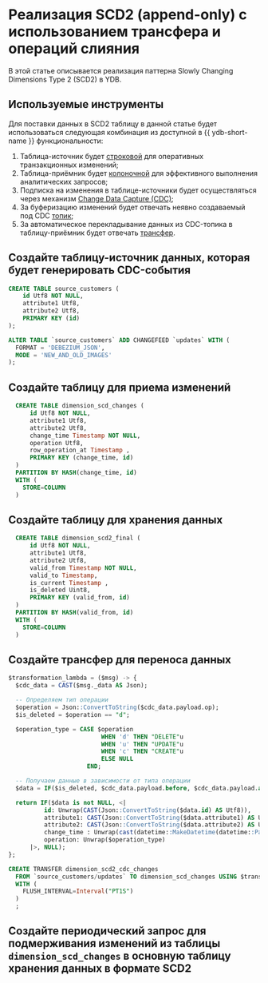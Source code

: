 # Реализация SCD2 (append-only) с использованием трансфера и операций слияния

В этой статье описывается реализация паттерна Slowly Changing Dimensions Type 2 (SCD2) в YDB.

## Используемые инструменты

Для поставки данных в SCD2 таблицу в данной статье будет использоваться следующая комбинация из доступной в {{ ydb-short-name }} функциональности:

1. Таблица-источник будет [строковой](../../../concepts/datamodel/table.md#row-oriented-table) для оперативных транзакционных изменений;
2. Таблица-приёмник будет [колоночной](../../../concepts/datamodel/table.md#column-oriented-table) для эффективного выполнения аналитических запросов;
3. Подписка на изменения в таблице-источники будет осуществляться через механизм [Change Data Capture (CDC)](../../../concepts/cdc.md);
4. За буферизацию изменений будет отвечать неявно создаваемый под CDC [топик](../../../concepts/datamodel/topic.md);
5. За автоматическое перекладывание данных из CDC-топика в таблицу-приёмник будет отвечать [трансфер](../../../concepts/transfer.md).

## Создайте таблицу-источник данных, которая будет генерировать CDC-события

  ```sql
  CREATE TABLE source_customers (
      id Utf8 NOT NULL,
      attribute1 Utf8,
      attribute2 Utf8,
      PRIMARY KEY (id)
  );

  ALTER TABLE `source_customers` ADD CHANGEFEED `updates` WITH (
    FORMAT = 'DEBEZIUM_JSON',
    MODE = 'NEW_AND_OLD_IMAGES'
  );
  ```

## Создайте таблицу для приема изменений

  ```sql
    CREATE TABLE dimension_scd_changes (
        id Utf8 NOT NULL,
        attribute1 Utf8,
        attribute2 Utf8,
        change_time Timestamp NOT NULL,
        operation Utf8,
        row_operation_at Timestamp ,
        PRIMARY KEY (change_time, id)
    )
    PARTITION BY HASH(change_time, id)
    WITH (
      STORE=COLUMN
    )
  ```

## Создайте таблицу для хранения данных

  ```sql
    CREATE TABLE dimension_scd2_final (
        id Utf8 NOT NULL,
        attribute1 Utf8,
        attribute2 Utf8,
        valid_from Timestamp NOT NULL,
        valid_to Timestamp,
        is_current Timestamp ,
        is_deleted Uint8,
        PRIMARY KEY (valid_from, id)
    )
    PARTITION BY HASH(valid_from, id)
    WITH (
      STORE=COLUMN
    )
  ```

## Создайте трансфер для переноса данных

  ```sql
  $transformation_lambda = ($msg) -> {
    $cdc_data = CAST($msg._data AS Json);

    -- Определяем тип операции
    $operation = Json::ConvertToString($cdc_data.payload.op);
    $is_deleted = $operation == "d";

    $operation_type = CASE $operation
                            WHEN 'd' THEN "DELETE"u
                            WHEN 'u' THEN "UPDATE"u
                            WHEN 'c' THEN "CREATE"u
                            ELSE NULL
                        END;

    -- Получаем данные в зависимости от типа операции
    $data = IF($is_deleted, $cdc_data.payload.before, $cdc_data.payload.after);

    return IF($data is not NULL, <|
            id: Unwrap(CAST(Json::ConvertToString($data.id) AS Utf8)),
            attribute1: CAST(Json::ConvertToString($data.attribute1) AS Utf8),
            attribute2: CAST(Json::ConvertToString($data.attribute2) AS Utf8),
            change_time : Unwrap(cast(datetime::MakeDatetime(datetime::ParseIso8601(Json::ConvertToString($data.change_time))) AS Timestamp)),
            operation: Unwrap($operation_type)
        |>, NULL);
  };

  CREATE TRANSFER dimension_scd2_cdc_changes
    FROM `source_customers/updates` TO dimension_scd_changes USING $transformation_lambda
    WITH (
      FLUSH_INTERVAL=Interval("PT1S")
    )
    ;

  ```

## Создайте периодический запрос для подмерживания изменений из таблицы `dimension_scd_changes` в основную таблицу хранения данных в формате SCD2

